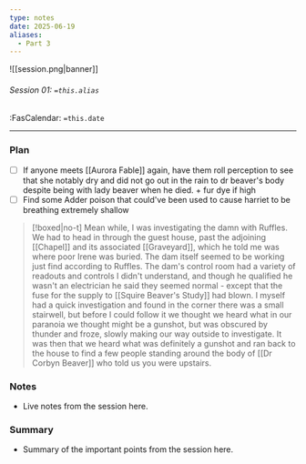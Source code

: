 ```yaml
---
type: notes
date: 2025-06-19
aliases:
  - Part 3
---
```


![[session.png|banner]]
###### Session 01: `=this.alias`
<span class="sub2">:FasCalendar: `=this.date`</span>
___

### Plan
- [ ] If anyone meets [[Aurora Fable]] again, have them roll perception to see that she notably dry and did not go out in the rain to dr beaver's body despite being with lady beaver when he died. + fur dye if high
- [ ] Find some Adder poison that could've been used to cause harriet to be breathing extremely shallow

> [!boxed|no-t]
> Mean while, I was investigating the damn with Ruffles. We had to head in through the guest house, past the adjoining [[Chapel]] and its associated [[Graveyard]], which he told me was where poor Irene was buried. The dam itself seemed to be working just find according to Ruffles. The dam's control room had a variety of readouts and controls I didn't understand, and though he qualified he wasn't an electrician he said they seemed normal - except that the fuse for the supply to [[Squire Beaver's Study]] had blown. I myself had a quick investigation and found in the corner there was a small stairwell, but before I could follow it we thought we heard what in our paranoia we thought might be a gunshot, but was obscured by thunder and froze, slowly making our way outside to investigate. It was then that we heard what was definitely a gunshot and ran back to the house to find a few people standing around the body of [[Dr Corbyn Beaver]] who told us you were upstairs.

### Notes
- Live notes from the session here.

### Summary
- Summary of the important points from the session here.


